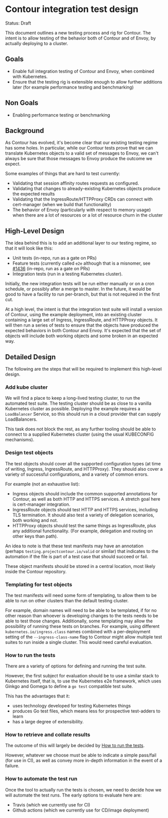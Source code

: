 # Contour integration test design

Status: Draft

This document outlines a new testing process and rig for Contour.
The intent is to allow testing of the behavior both of Contour and of Envoy, by actually deploying to a cluster.

## Goals

- Enable full integration testing of Contour and Envoy, when combined with Kubernetes.
- Ensure that the testing rig is extensible enough to allow further additions later (for example performance testing and benchmarking)

## Non Goals

- Enabling performance testing or benchmarking

## Background

As Contour has evolved, it's become clear that our existing testing regime has some holes.
In particular, while our Contour tests prove that we can translate Kubernetes objects to a valid set of messages to Envoy,
we can't always be sure that those messages to Envoy produce the outcome we expect.

Some examples of things that are hard to test currently:

- Validating that session affinity routes requests as configured.
- Validating that changes to already-existing Kubernetes objects produce the expected results
- Validating that the IngressRoute/HTTPProxy CRDs can connect with cert-manager (when we build that functionality)
- The behavior of Envoy (particularly with respect to memory usage) when there are a lot of resources or a lot of resource churn in the cluster

## High-Level Design

The idea behind this is to add an additional layer to our testing regime, so that it will look like this:

- Unit tests (in-repo, run as a gate on PRs)
- Feature tests (currently called `e2e` although that is a misnomer, see [#1436](https://github.com/heptio/contour/issues/1436) (in-repo, run as a gate on PRs)
- Integration tests (run in a testing Kubernetes cluster).

Initially, the new integration tests will be run either manually or on a cron schedule, or possibly after a merge to master. In the future, it would be good to have a facility to run per-branch, but that is not required in the first cut.

At a high level, the intent is that the integration test suite will install a version of Contour, using the example deployment, into an existing cluster containing a large set of Ingress, IngressRoute, and HTTPProxy objects.
It will then run a series of tests to ensure that the objects have produced the expected behaviors in both Contour and Envoy.
It's expected that the set of objects will include both working objects and some broken in an expected way.

## Detailed Design

The following are the steps that will be required to implement this high-level design.

### Add kube cluster

We will find a place to keep a long-lived testing cluster, to run the automated test suite.
The testing cluster should be as close to a vanilla Kubernetes cluster as possible.
Deploying the example requires a `LoadBalancer` Service, so this should run in a cloud provider that can supply LoadBalancers.

This task does not block the rest, as any further tooling should be able to connect to a supplied Kubernetes cluster (using the usual KUBECONFIG mechanisms).

### Design test objects

The test objects should cover all the supported configuration types (at time of writing, Ingress, IngressRoute, and HTTPProxy).
They should also cover a variety of successful configurations, and a variety of common errors.

For example (not an exhaustive list):

- Ingress objects should include the common supported annotations for Contour, as well as both HTTP and HTTPS services. A stretch goal here is cert-manager integration.
- IngressRoute objects should test HTTP and HTTPS services, including TLS termination. It should also test a variety of delegation scenarios, both working and not.
- HTTPProxy objects should test the same things as IngressRoute, plus any additional functionality. (For example, delegation and routing on other keys than path).

An idea to note is that these test manifests may have an annotation (perhaps `testing.projectcontour.io/valid` or similar) that indicates to the automation if the file is part of a test case that should succeed or fail.

These object manifests should be stored in a central location, most likely inside the Contour repository.

### Templating for test objects

The test manifests will need some form of templating, to allow them to be able to run on other clusters than the default testing cluster.

For example, domain names will need to be able to be templated, if for no other reason than whoever is developing changes to the tests needs to be able to test those changes.
Additionally, some templating may allow the possibility of running these tests on branches.
For example, using different `kubernetes.io/ingress.class` names combined with a per-deployment setting of the `--ingress-class-name` flag to Contour might allow multiple test suites to run inside a single cluster. This would need careful evaluation.

### How to run the tests

There are a variety of options for defining and running the test suite.

However, the first subject for evaluation should be to use a similar stack to Kubernetes itself, that is, to use the Kubernetes e2e framework, which uses Ginkgo and Gomega to define a `go test` compatible test suite.

This has the advantages that it:

- uses technology developed for testing Kubernetes things
- produces Go test files, which means less for prospective test-adders to learn
- has a large degree of extensibility.

### How to retrieve and collate results

The outcome of this will largely be decided by [How to run the tests](#how-to-run-the-tests).

However, whatever we choose must be able to indicate a simple pass/fail (for use in CI), as well as convey more in-depth information in the event of a failure.

### How to automate the test run

Once the tool to actually run the tests is chosen, we need to decide how we will automate the test runs.
The early options to evaluate here are:

- Travis (which we currently use for CI)
- Github actions (which we currently use for CD/image deployment)
